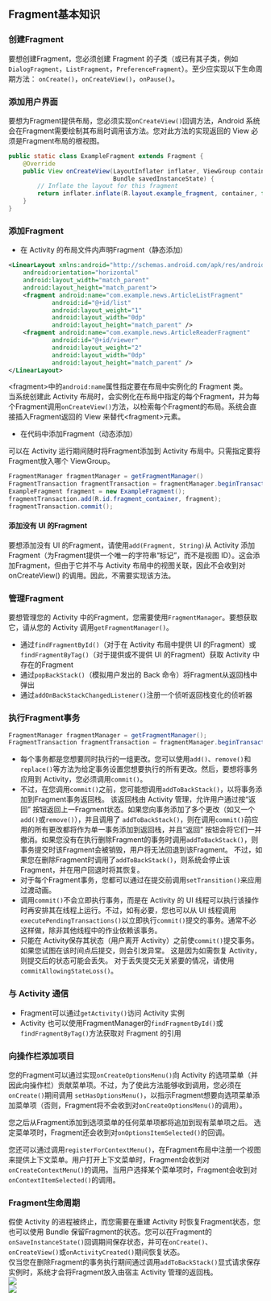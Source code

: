 ## Fragment基本知识
### 创建Fragment
要想创建Fragment，您必须创建 Fragment 的子类（或已有其子类，例如`DialogFragment`，`ListFragment`，`PreferenceFragment`）。至少应实现以下生命周期方法：
`onCreate()`，`onCreateView()`，`onPause()`。
### 添加用户界面
要想为Fragment提供布局，您必须实现`onCreateView()`回调方法，Android 系统会在Fragment需要绘制其布局时调用该方法。您对此方法的实现返回的 View 必须是Fragment布局的根视图。
```java 
public static class ExampleFragment extends Fragment {
    @Override
    public View onCreateView(LayoutInflater inflater, ViewGroup container,
                             Bundle savedInstanceState) {
        // Inflate the layout for this fragment
        return inflater.inflate(R.layout.example_fragment, container, false);
    }
}
```
### 添加Fragment
* 在 Activity 的布局文件内声明Fragment（静态添加）
```xml
<LinearLayout xmlns:android="http://schemas.android.com/apk/res/android"
    android:orientation="horizontal"
    android:layout_width="match_parent"
    android:layout_height="match_parent">
    <fragment android:name="com.example.news.ArticleListFragment"
            android:id="@+id/list"
            android:layout_weight="1"
            android:layout_width="0dp"
            android:layout_height="match_parent" />
    <fragment android:name="com.example.news.ArticleReaderFragment"
            android:id="@+id/viewer"
            android:layout_weight="2"
            android:layout_width="0dp"
            android:layout_height="match_parent" />
</LinearLayout>
```
\<fragment\>中的`android:name`属性指定要在布局中实例化的 Fragment 类。<br>
当系统创建此 Activity 布局时，会实例化在布局中指定的每个Fragment，并为每个Fragment调用`onCreateView()`方法，以检索每个Fragment的布局。系统会直接插入Fragment返回的 View 来替代\<fragment\>元素。
* 在代码中添加Fragment（动态添加）

可以在 Activity 运行期间随时将Fragment添加到 Activity 布局中。只需指定要将Fragment放入哪个 ViewGroup。
``` java
FragmentManager fragmentManager = getFragmentManager()
FragmentTransaction fragmentTransaction = fragmentManager.beginTransaction();
ExampleFragment fragment = new ExampleFragment();
fragmentTransaction.add(R.id.fragment_container, fragment);
fragmentTransaction.commit();
```
#### 添加没有 UI 的Fragment
要想添加没有 UI 的Fragment，请使用`add(Fragment, String)`从 Activity 添加Fragment（为Fragment提供一个唯一的字符串“标记”，而不是视图 ID）。这会添加Fragment，但由于它并不与 Activity 布局中的视图关联，因此不会收到对 onCreateView() 的调用。因此，不需要实现该方法。

### 管理Fragment
要想管理您的 Activity 中的Fragment，您需要使用`FragmentManager`。要想获取它，请从您的 Activity 调用`getFragmentManager()`。
* 通过`findFragmentById()`（对于在 Activity 布局中提供 UI 的Fragment）或`findFragmentByTag()`（对于提供或不提供 UI 的Fragment）获取 Activity 中存在的Fragment
* 通过`popBackStack()`（模拟用户发出的 Back 命令）将Fragment从返回栈中弹出
* 通过`addOnBackStackChangedListener()`注册一个侦听返回栈变化的侦听器

### 执行Fragment事务
``` java
FragmentManager fragmentManager = getFragmentManager();
FragmentTransaction fragmentTransaction = fragmentManager.beginTransaction();
```
* 每个事务都是您想要同时执行的一组更改。您可以使用`add()`、`remove()`和 `replace()`等方法为给定事务设置您想要执行的所有更改。然后，要想将事务应用到 Activity，您必须调用`commit()`。
* 不过，在您调用`commit()`之前，您可能想调用`addToBackStack()`，以将事务添加到Fragment事务返回栈。 该返回栈由 Activity 管理，允许用户通过按“返回” 按钮返回上一Fragment状态。如果您向事务添加了多个更改（如又一个`add()`或`remove()`），并且调用了 `addToBackStack()`，则在调用`commit()`前应用的所有更改都将作为单一事务添加到返回栈，并且“返回” 按钮会将它们一并撤消。如果您没有在执行删除Fragment的事务时调用`addToBackStack()`，则事务提交时该Fragment会被销毁，用户将无法回退到该Fragment。 不过，如果您在删除Fragment时调用了`addToBackStack()`，则系统会停止该Fragment，并在用户回退时将其恢复。
* 对于每个Fragment事务，您都可以通过在提交前调用`setTransition()`来应用过渡动画。
* 调用`commit()`不会立即执行事务，而是在 Activity 的 UI 线程可以执行该操作时再安排其在线程上运行。不过，如有必要，您也可以从 UI 线程调用`executePendingTransactions()`以立即执行`commit()`提交的事务。通常不必这样做，除非其他线程中的作业依赖该事务。
* 只能在 Activity保存其状态（用户离开 Activity）之前使`commit()`提交事务。如果您试图在该时间点后提交，则会引发异常。 这是因为如需恢复 Activity，则提交后的状态可能会丢失。 对于丢失提交无关紧要的情况，请使用`commitAllowingStateLoss()`。

### 与 Activity 通信
* Fragment可以通过`getActivity()`访问 Activity 实例
* Activity 也可以使用FragmentManager的`findFragmentById()`或`findFragmentByTag()`方法获取对 Fragment 的引用

### 向操作栏添加项目
您的Fragment可以通过实现`onCreateOptionsMenu()`向 Activity 的选项菜单（并因此向操作栏）贡献菜单项。不过，为了使此方法能够收到调用，您必须在`onCreate()`期间调用 `setHasOptionsMenu()`，以指示Fragment想要向选项菜单添加菜单项（否则，Fragment将不会收到对`onCreateOptionsMenu()`的调用）。<br>

您之后从Fragment添加到选项菜单的任何菜单项都将追加到现有菜单项之后。 选定菜单项时，Fragment还会收到对`onOptionsItemSelected()`的回调。<br>

您还可以通过调用`registerForContextMenu()`，在Fragment布局中注册一个视图来提供上下文菜单。用户打开上下文菜单时，Fragment会收到对 `onCreateContextMenu()`的调用。当用户选择某个菜单项时，Fragment会收到对`onContextItemSelected()`的调用。<br>

### Fragment生命周期
假使 Activity 的进程被终止，而您需要在重建 Activity 时恢复Fragment状态，您也可以使用 Bundle 保留Fragment的状态。您可以在Fragment的 `onSaveInstanceState()`回调期间保存状态，并可在`onCreate()`、`onCreateView()`或`onActivityCreated()`期间恢复状态。<br>
仅当您在删除Fragment的事务执行期间通过调用`addToBackStack()`显式请求保存实例时，系统才会将Fragment放入由宿主 Activity 管理的返回栈。<br>
![](https://developer.android.com/images/fragment_lifecycle.png)<br>
![](https://developer.android.com/images/activity_fragment_lifecycle.png)
